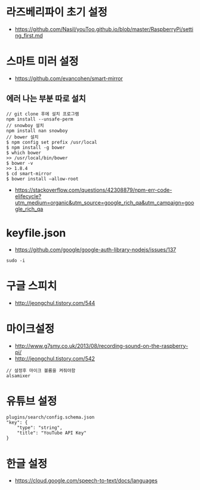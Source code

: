 
# 라즈베리파이 초기 설정 
- https://github.com/Nasil/youToo.github.io/blob/master/RaspberryPi/setting_first.md

# 스마트 미러 설정
- https://github.com/evancohen/smart-mirror

## 에러 나는 부분 따로 설치 
``` 
// git clone 후에 설치 프로그램
npm install --unsafe-perm
// snowboy 설치  
npm install nan snowboy
// bower 설치
$ npm config set prefix /usr/local
$ npm install -g bower
$ which bower
>> /usr/local/bin/bower
$ bower -v
>> 1.8.4
$ cd smart-mirror
$ bower install —allow-root
```
- https://stackoverflow.com/questions/42308879/npm-err-code-elifecycle?utm_medium=organic&utm_source=google_rich_qa&utm_campaign=google_rich_qa

# keyfile.json
- https://github.com/google/google-auth-library-nodejs/issues/137

```
sudo -i
```

# 구글 스피치
- http://jeongchul.tistory.com/544

# 마이크설정
- http://www.g7smy.co.uk/2013/08/recording-sound-on-the-raspberry-pi/
- http://jeongchul.tistory.com/542
```
// 설정후 마이크 볼륨을 켜줘야함
alsamixer 
```

# 유튜브 설정
```
plugins/search/config.schema.json
"key": {
    "type": "string",
    "title": "YouTube API Key"
}
```

# 한글 설정
- https://cloud.google.com/speech-to-text/docs/languages

